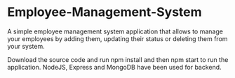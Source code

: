 # Employee-Management-System

A simple employee management system application that allows to manage your employees by adding them, updating their status or deleting them from your system.

Download the source code and run npm install and then npm start to run the application.
NodeJS, Express and MongoDB have been used for backend.
